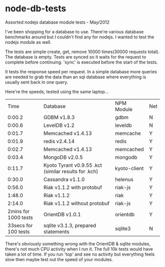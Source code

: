 node-db-tests
=============

Assorted nodejs database module tests - May/2012


I've been shopping for a database to use.  There're various database benchmarks around but I couldn't find any for nodejs.  I wanted to test the nodejs module as well.

The tests are simple create, get, remove 10000 times(30000 requests total). The database is empty.  Tests are synced so it waits for the request to complete before continuing.  'sync' is executed before the start of the tests.

It tests the response speed per request.  In a simple database more queries are needed to grab the data than an sql database where everything is usually sent back in one query.

Here're the speeds, tested using the same laptop...

<table>
<tr><td>Time</td><td>Database</td><td>NPM Module</td><td>Net</td></tr>
<tr><td>0:00.2</td><td>GDBM v1.8.3</td><td>gdbm</td><td>N</td></tr>
<tr><td>0:00.6</td><td>LevelDB v1.2</td><td>leveldb</td><td>N</td></tr>
<tr><td>0:01.7</td><td>Memcached v1.4.13</td><td>memcache</td><td>Y</td></tr>
<tr><td>0:01.9</td><td>redis v2.4.14</td><td>redis</td><td>Y</td></tr>
<tr><td>0:02.7</td><td>Memcached v1.4.13</td><td>memcached</td><td>Y</td></tr>
<tr><td>0:03.4</td><td>MongoDB v2.0.5</td><td>mongodb</td><td>Y</td></tr>
<tr><td>0:11.7</td><td>Kyoto Tyrant v0.9.55 .kct (similar results for .kch)</td><td>kyoto-client</td><td>Y</td></tr>
<tr><td>0:30.0</td><td>Cassandra v1.1.0</td><td>helenus</td><td>Y</td></tr>
<tr><td>0:56.0</td><td>Riak v1.1.2 with protobuf</td><td>riak-js</td><td>Y</td></tr>
<tr><td>1:48.0</td><td>Riak v1.1.2</td><td>riak</td><td>Y</td></tr>
<tr><td>2:14.0</td><td>Riak v1.1.2 without protobuf</td><td>riak-js</td><td>Y</td></tr>
<tr><td>2mins for 1000 tests</td><td>OrientDB v1.0.1</td><td>orientdb</td><td>Y</td></tr>
<tr><td>33secs for 100 tests</td><td>sqlite v3.1.3, prepared statements</td><td>sqlite3</td><td>N</td></tr>
</table>

There's obviously something wrong with the OrientDB & sqlite modules, there's not much CPU activity when I run it.  The full 10k tests would have taken a lot of time.  If you run 'top' and see no activity but everything feels slow then maybe test out the speed of your modules.

